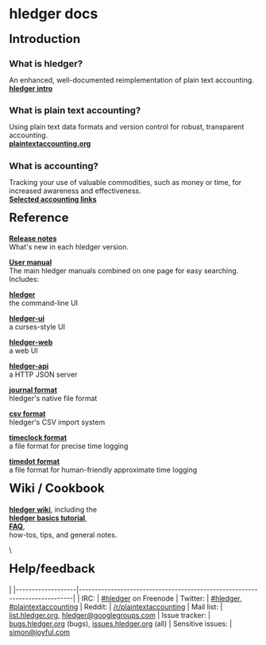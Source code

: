 # hledger docs

<style>
h2 { font-size:x-large; margin-top:0.5em; }
h3 { font-size:large; margin-bottom:0.2em; }
tr { border-top:thin solid #bbb; border-bottom:thin solid #bbb; vertical-align:top; }
td:nth-child(1) { padding-right:1em; white-space:nowrap; }
</style>

<div class="container">
<div class="row">

<div class="col-sm-3">

## Introduction

### What is hledger?

An enhanced, well-documented reimplementation of plain text accounting.\
**[hledger intro](http://hledger.org)**

### What is plain text accounting?

Using plain text data formats and version control for robust, transparent accounting.\
**[plaintextaccounting.org](http://plaintextaccounting.org)**

### What is accounting?

Tracking your use of valuable commodities, such as money or time, for increased awareness and effectiveness.\
**[Selected accounting links](http://github.com/simonmichael/hledger/wiki/more-docs)**

</div>

<div class="col-sm-3">

## Reference

**[Release notes](release-notes.html)**\
What's new in each hledger version.

**[User manual](manual.html)**\
The main hledger manuals combined on one page for easy searching.
Includes:

**[hledger](hledger.html)**\
the command-line UI

**[hledger-ui](hledger-ui.html)**\
a curses-style UI

**[hledger-web](hledger-web.html)**\
a web UI

**[hledger-api](hledger-api.html)**\
a HTTP JSON server

**[journal format](journal.html)**\
hledger's native file format

**[csv format](csv.html)**\
hledger's CSV import system

**[timeclock format](timeclock.html)**\
a file format for precise time logging

**[timedot format](timedot.html)**\
a file format for human-friendly approximate time logging

</div>

<div class="col-sm-3">

## Wiki / Cookbook

**[hledger wiki](https://github.com/simonmichael/hledger/wiki)**,
including the\
**[hledger basics tutorial](https://github.com/simonmichael/hledger/wiki/hledger-basics-tutorial)**,\
**[FAQ](https://github.com/simonmichael/hledger/wiki/faq)**,\
how-tos, tips, and general notes.

\


## Help/feedback

|
|-------------------|----------------------------------------------------------------------------|
| IRC:              | [#hledger](http://irc.hledger.org) on Freenode <!-- [chat log](http://ircbrowse.net/browse/hledger); --> <!-- see also [#ledger](http://webchat.freenode.net?channels=ledger&randomnick=1) --> <!-- *Quick help and background chat.* --> <!-- *If you don't get an answer promptly, you can type `sm` to alert me, or leave the window open and check back later.* -->
| Twitter:          | [#hledger](https://twitter.com/search?q=%23hledger&src=typd&f=realtime), [#plaintextaccounting](https://twitter.com/search?q=%23plaintextaccounting&src=typd&f=realtime) <!-- <a href="https://twitter.com/ledgertips">@LedgerTips</a> --> <!-- *Social!* -->
| Reddit:           | [/r/plaintextaccounting](https://www.reddit.com/r/plaintextaccounting/)
| Mail list:        | [list.hledger.org](http://list.hledger.org), [hledger@googlegroups.com](mailto:hledger@googlegroups.com) <!-- *Slightly less quick, more eyeballs.* -->
| Issue tracker:    | [bugs.hledger.org](http://bugs.hledger.org)&nbsp;(bugs), [issues.hledger.org](http://issues.hledger.org)&nbsp;(all) <!-- *Always check here.* --> <!-- *Bug reports are welcome.* -->
| Sensitive issues: | [simon@joyful.com](mailto:simon@joyful.com)
<!-- | hledger-web demo&nbsp;&nbsp; | [demo.hledger.org](http://demo.hledger.org) -->
<!-- | hledger-web on Sandstorm&nbsp;&nbsp; | [hledger-web app](https://apps.sandstorm.io/app/8x12h6p0x0nrzk73hfq6zh2jxtgyzzcty7qsatkg7jfg2mzw5n90), [issues](https://github.com/simonmichael/hledger/issues?utf8=✓&q=label%3A%22platform%3A%20sandstorm%22%20) -->
<!-- | hledger-api demo        | <\!-- [demo.hledger.org/api](http://demo.hledger.org/api/swagger.json), -\-> [in swagger editor](http://editor.swagger.io/#/?import=demo.hledger.org/api/swagger.json&no-proxy) -->

</div>

</div> <!-- row -->
</div> <!-- container -->
